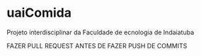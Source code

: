 # uaiComida
Projeto interdisciplinar da Faculdade de ecnologia de Indaiatuba


FAZER PULL REQUEST ANTES DE FAZER PUSH DE COMMITS
